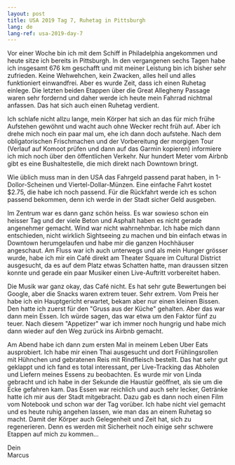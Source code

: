 ```yaml
---
layout: post
title: USA 2019 Tag 7, Ruhetag in Pittsburgh
lang: de
lang-ref: usa-2019-day-7
---
```


Vor einer Woche bin ich mit dem Schiff in Philadelphia angekommen und heute sitze ich bereits in Pittsburgh. In den vergangenen sechs Tagen habe ich insgesamt 676 km geschafft und mit meiner Leistung bin ich bisher sehr zufrieden. Keine Wehwehchen, kein Zwacken, alles heil und alles funktioniert einwandfrei. Aber es wurde Zeit, dass ich einen Ruhetag einlege. Die letzten beiden Etappen über die Great Allegheny Passage waren sehr fordernd und daher werde ich heute mein Fahrrad nichtmal anfassen. Das hat sich auch einen Ruhetag verdient.

Ich schlafe nicht allzu lange, mein Körper hat sich an das für mich frühe Aufstehen gewöhnt und wacht auch ohne Wecker recht früh auf. Aber ich drehe mich noch ein paar mal um, ehe ich dann doch aufstehe. Nach dem obligatorischen Frischmachen und der Vorbereitung der morgigen Tour (Verlauf auf Komoot prüfen und dann auf das Garmin kopieren) informiere ich mich noch über den öffentlichen Verkehr. Nur hundert Meter vom Airbnb gibt es eine Bushaltestelle, die mich direkt nach Downtown bringt.

Wie üblich muss man in den USA das Fahrgeld passend parat haben, in 1-Dollor-Scheinen und Viertel-Dollar-Münzen. Eine einfache Fahrt kostet $2.75, die habe ich noch passend. Für die Rückfahrt werde ich es schon passend bekommen, denn ich werde in der Stadt sicher Geld ausgeben.

Im Zentrum war es dann ganz schön heiss. Es war sowieso schon ein heisser Tag und der viele Beton und Asphalt haben es nicht gerade angenehmer gemacht. Wind war nicht wahrnehmbar. Ich habe mich dann entschieden, nicht wirklich Sightseeing zu machen und bin einfach etwas in Downtown herumgelaufen und habe mir die ganzen Hochhäuser angeschaut. Am Fluss war ich auch unterwegs und als mein Hunger grösser wurde, habe ich mir ein Café direkt am Theater Square im Cultural District ausgesucht, da es auf dem Platz etwas Schatten hatte, man draussen sitzen konnte und gerade ein paar Musiker einen Live-Auftritt vorbereitet haben.

Die Musik war ganz okay, das Café nicht. Es hat sehr gute Bewertungen bei Google, aber die Snacks waren extrem teuer. Sehr extrem. Vom Preis her habe ich ein Hauptgericht erwartet, bekam aber nur einen kleinen Bissen. Den hatte ich zuerst für den "Gruss aus der Küche" gehalten. Aber das war dann mein Essen. Ich würde sagen, das war etwa um den Faktor fünf zu teuer. Nach diesem "Appetizer" war ich immer noch hungrig und habe mich dann wieder auf den Weg zurück ins Airbnb gemacht.

Am Abend habe ich dann zum ersten Mal in meinem Leben Uber Eats ausprobiert. Ich habe mir einen Thai ausgesucht und dort Frühlingsrollen mit Hühnchen und gebratenen Reis mit Rindfleisch bestellt. Das hat sehr gut geklappt und ich fand es total interessant, per Live-Tracking das Abholen und Liefern meines Essens zu beobachten. Es wurde mir von Linda gebracht und ich habe in der Sekunde die Haustür geöffnet, als sie um die Ecke gefahren kam. Das Essen war reichlich und auch sehr lecker, Getränke hatte ich mir aus der Stadt mitgebracht. Dazu gab es dann noch einen Film vom Notebook und schon war der Tag vorüber. Ich habe nicht viel gemacht und es heute ruhig angehen lassen, wie man das an einem Ruhetag so macht. Damit der Körper auch Gelegenheit und Zeit hat, sich zu regenerieren. Denn es werden mit Sicherheit noch einige sehr schwere Etappen auf mich zu kommen...

Dein  
Marcus

<!-- - [Weiterlesen mit Tag 8](/de/2019/08/21/USA-2019-Tag-8/) -->
